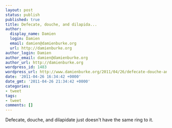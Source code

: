 ```yaml
---
layout: post
status: publish
published: true
title: Defecate, douche, and dilapida...
author:
  display_name: Damien
  login: Damien
  email: damien@damienburke.org
  url: http://damienburke.org
author_login: Damien
author_email: damien@damienburke.org
author_url: http://damienburke.org
wordpress_id: 1483
wordpress_url: http://www.damienburke.org/2011/04/26/defecate-douche-and-dilapida/
date: '2011-04-26 16:34:42 +0000'
date_gmt: '2011-04-26 21:34:42 +0000'
categories:
- tweet
tags:
- tweet
comments: []
---
```

<p>Defecate, douche, and dilapidate just doesn't have the same ring to it.</p>
